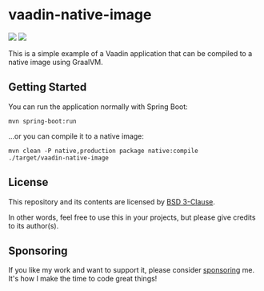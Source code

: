 # vaadin-native-image

[![](https://img.shields.io/vaadin-directory/version/graalvm-native-image-example)](https://vaadin.com/directory/component/graalvm-native-image-example)
[![](https://img.shields.io/vaadin-directory/star/graalvm-native-image-example)](https://vaadin.com/directory/component/graalvm-native-image-example)

This is a simple example of a Vaadin application that can be compiled to a native image using GraalVM.

## Getting Started

You can run the application normally with Spring Boot:

```shell
mvn spring-boot:run
```

...or you can compile it to a native image:

```shell
mvn clean -P native,production package native:compile
./target/vaadin-native-image
```

## License

This repository and its contents are licensed by [BSD 3-Clause](LICENSE.txt).

In other words, feel free to use this in your projects, but please give credits to its author(s).

## Sponsoring

If you like my work and want to support it, please consider [sponsoring](https://github.com/sponsors/oliveryasuna) me. It's how I make the time to code great
things!
